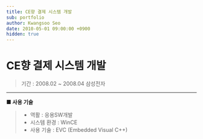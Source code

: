 ```yaml
---
title: CE향 결제 시스템 개발
sub: portfolio
author: Kwangsoo Seo
date: 2010-05-01 09:00:00 +0900
hidden: true
---
```


# CE향 결제 시스템 개발
> 기간 : 2008.02 ~ 2008.04
> 삼성전자

---

**■ 사용 기술**

>  * 역활 : 응용SW개발
>  * 시스템 환경 : WinCE
>  * 사용 기술 : EVC (Embedded Visual C++)

